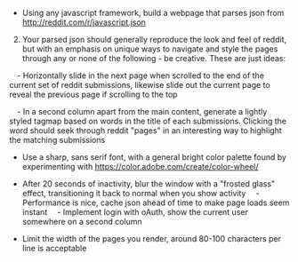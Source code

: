 - Using any javascript framework, build a webpage that parses json from http://reddit.com/r/javascript.json
2. Your parsed json should generally reproduce the look and feel of reddit, but with an emphasis on unique ways to navigate and style the pages through any or none of the following - be creative. These are just ideas:

  - Horizontally slide in the next page when scrolled to the end of the current set of reddit submissions, likewise slide out the current page to reveal the previous page if scrolling to the top

  - In a second column apart from the main content, generate a lightly styled tagmap based on words in the title of each submissions. Clicking the word should seek through reddit "pages" in an interesting way to highlight the matching submissions

- Use a sharp, sans serif font, with a general bright color palette found by experimenting with https://color.adobe.com/create/color-wheel/

- After 20 seconds of inactivity, blur the window with a "frosted glass" effect, transitioning it back to normal when you show activity
  - Performance is nice, cache json ahead of time to make page loads seem instant
  - Implement login with oAuth, show the current user somewhere on a second column
- Limit the width of the pages you render, around 80-100 characters per line is acceptable